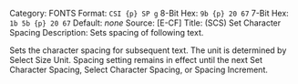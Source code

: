 Category: FONTS
Format: `CSI {p} SP g`
8-Bit Hex: `9b {p} 20 67`
7-Bit Hex: `1b 5b {p} 20 67`
Default: *none*
Source: [E-CF]
Title: (SCS) Set Character Spacing
Description: Sets spacing of following text.

Sets the character spacing for subsequent text. The unit is determined by Select Size Unit. Spacing setting remains in effect until the next Set Character Spacing, Select Character Spacing, or Spacing Increment.
